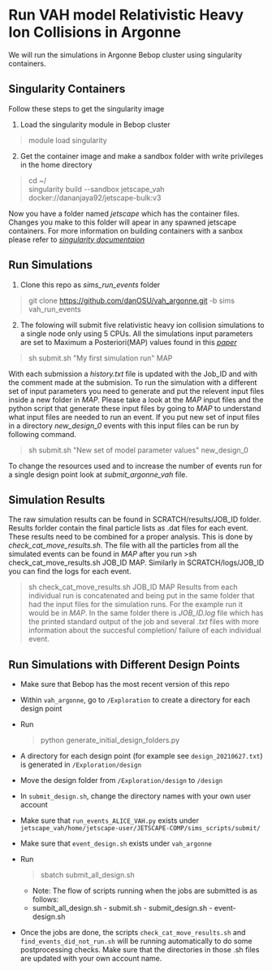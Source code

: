 # Run VAH model Relativistic Heavy Ion Collisions in Argonne

We will run the simulations in Argonne Bebop cluster using singularity containers.

## Singularity Containers
Follow these steps to get the singularity image

1. Load the singularity module in Bebop cluster
>module load singularity
2. Get the container image and make a sandbox folder with write privileges in the home directory
>cd ~/ \
>singularity build --sandbox jetscape_vah docker://dananjaya92/jetscape-bulk:v3


Now you have a folder named _jetscape_ which has the container files. Changes you make to this folder will apear in any spawned jetscape containers.
For more information on building containers with a sanbox please refer to *[singularity documentaion](https://sylabs.io/guides/3.0/user-guide/build_a_container.html)*

## Run Simulations

1. Clone this repo as _sims_run_events_ folder
>git clone https://github.com/danOSU/vah_argonne.git -b sims vah_run_events

2. The folowing will submit five relativistic heavy ion collision simulations to a single node only using 5 CPUs. All the simulations input
parameters are set to Maximum a Posteriori(MAP) values found in this *[paper](https://arxiv.org/abs/2011.01430)*
> sh submit.sh  "My first simulation run"  MAP

With each submission a _history.txt_ file is updated with the Job_ID and with the comment made at the submision.
To run the simulation with a different set of input parameters you need to generate and put the relevent input files inside a new folder in _MAP_.
Please take a look at the _MAP_ input files and the python script that generate these input files by going to _MAP_ to understand what input files are needed
to run an event.
If you put new set of input files in a directory _new_design_0_ events with this input files can be run by following command.
>sh submit.sh "New set of model parameter values" new_design_0

To change the resources used and to increase the number of events run for a single design point look at _submit_argonne_vah_ file.

## Simulation Results

The raw simulation results can be found in SCRATCH/results/JOB_ID folder. Results forlder contain the final particle lists as .dat files for each event. These results need to be combined for a proper analysis. This is done by _check_cat_move_results.sh_. The file with all the particles from all the
simulated events can be found in _MAP_ after you run >sh check_cat_move_results.sh JOB_ID MAP. Similarly in SCRATCH/logs/JOB_ID you can find the logs for each event.

>sh check_cat_move_results.sh JOB_ID MAP
Results  from each individual run is concatenated and being put in the same folder that had the input files for
the simulation runs. For the example run it would be in _MAP_. In the same folder there is _JOB_ID.log_ file which has the printed standard output of the job and
several _.txt_ files with more information about the succesful completion/ failure of each individual event.


## Run Simulations with Different Design Points

* Make sure that Bebop has the most recent version of this repo
* Within ``vah_argonne``, go to ``/Exploration`` to create a directory for each design point
* Run
  > python generate_initial_design_folders.py

* A directory for each design point (for example see ``design_20210627.txt``) is generated in ``/Exploration/design``

* Move the design folder from ``/Exploration/design`` to ``/design``
* In ``submit_design.sh``, change the directory names with your own user account
* Make sure that ``run_events_ALICE_VAH.py`` exists under ``jetscape_vah/home/jetscape-user/JETSCAPE-COMP/sims_scripts/submit/``

* Make sure that ``event_design.sh`` exists under ``vah_argonne``

* Run
  > sbatch submit_all_design.sh

  * Note: The flow of scripts running when the jobs are submitted is as follows:
  * sumbit_all_design.sh - submit.sh - submit_design.sh - event-design.sh

* Once the jobs are done, the scripts ``check_cat_move_results.sh`` and ``find_events_did_not_run.sh`` will be running automatically to do some postprocessing checks. Make sure that the directories in those .sh files are updated with your own account name. 

